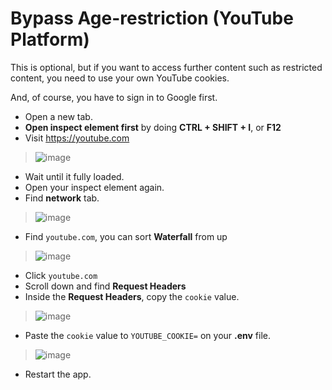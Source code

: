 # Bypass Age-restriction (YouTube Platform)
This is optional, but if you want to access further content such as restricted content, you need to use your own YouTube cookies.

And, of course, you have to sign in to Google first.

- Open a new tab.
- __Open inspect element first__ by doing **CTRL + SHIFT + I**, or **F12**
- Visit https://youtube.com <br/>
> ![image](https://github.com/ray-1337/discord-music-bot/assets/33544674/7179e1d4-6ea4-4d26-9b91-8930707a0e09)
- Wait until it fully loaded.
- Open your inspect element again.
- Find **network** tab. <br/>
> ![image](https://github.com/ray-1337/discord-music-bot/assets/33544674/3402d1e0-4672-41e9-a391-0053350aa49f)
- Find `youtube.com`, you can sort **Waterfall** from up <br/>
> ![image](https://github.com/ray-1337/discord-music-bot/assets/33544674/e0266181-03e2-4333-8a57-872d0a9a8cf0)
- Click `youtube.com`
- Scroll down and find **Request Headers**
- Inside the **Request Headers**, copy the `cookie` value. <br/>
> ![image](https://github.com/ray-1337/discord-music-bot/assets/33544674/2dc76e84-2548-41b3-a4f5-d26a40db1d78)
- Paste the `cookie` value to `YOUTUBE_COOKIE=` on your **.env** file.
> ![image](https://github.com/ray-1337/discord-music-bot/assets/33544674/c4b10bcd-66ec-497e-a26c-f7b2bf3d95fa)
- Restart the app.
